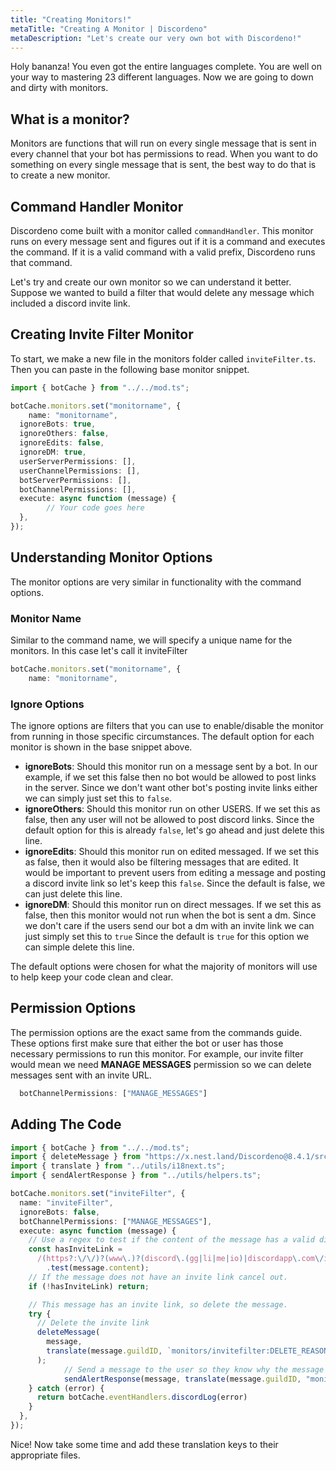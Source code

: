 ```yaml
---
title: "Creating Monitors!"
metaTitle: "Creating A Monitor | Discordeno"
metaDescription: "Let's create our very own bot with Discordeno!"
---
```


Holy bananza! You even got the entire languages complete. You are well on your way to mastering 23 different languages. Now we are going to down and dirty with monitors.

## What is a monitor?

Monitors are functions that will run on every single message that is sent in every channel that your bot has permissions to read. When you want to do something on every single message that is sent, the best way to do that is to create a new monitor.

## Command Handler Monitor

Discordeno come built with a monitor called `commandHandler`. This monitor runs on every message sent and figures out if it is a command and executes the command. If it is a valid command with a valid prefix, Discordeno runs that command.

Let's try and create our own monitor so we can understand it better. Suppose we wanted to build a filter that would delete any message which included a discord invite link.

## Creating Invite Filter Monitor

To start, we make a new file in the monitors folder called `inviteFilter.ts`. Then you can paste in the following base monitor snippet.

```ts
import { botCache } from "../../mod.ts";

botCache.monitors.set("monitorname", {
	name: "monitorname",
  ignoreBots: true,
  ignoreOthers: false,
  ignoreEdits: false,
  ignoreDM: true,
  userServerPermissions: [],
  userChannelPermissions: [],
  botServerPermissions: [],
  botChannelPermissions: [],
  execute: async function (message) {
		// Your code goes here
  },
});
```

## Understanding Monitor Options

The monitor options are very similar in functionality with the command options.

### Monitor Name

Similar to the command name, we will specify a unique name for the monitors. In this case let's call it inviteFilter

```ts
botCache.monitors.set("monitorname", {
	name: "monitorname",
```

### Ignore Options

The ignore options are filters that you can use to enable/disable the monitor from running in those specific circumstances. The default option for each monitor is shown in the base snippet above.

- **ignoreBots**: Should this monitor run on a message sent by a bot. In our example, if we set this false then no bot would be allowed to post links in the server. Since we don't want other bot's posting invite links either we can simply just set this to `false`.
- **ignoreOthers**: Should this monitor run on other USERS. If we set this as false, then any user will not be allowed to post discord links. Since the default option for this is already `false`, let's go ahead and just delete this line.
- **ignoreEdits**: Should this monitor run on edited messaged. If we set this as false, then it would also be filtering messages that are edited. It would be important to prevent users from editing a message and posting a discord invite link so let's keep this `false`. Since the default is false, we can just delete this line.
- **ignoreDM**: Should this monitor run on direct messages. If we set this as false, then this monitor would not run when the bot is sent a dm. Since we don't care if the users send our bot a dm with an invite link we can just simply set this to `true` Since the default is `true` for this option we can simple delete this line.

The default options were chosen for what the majority of monitors will use to help keep your code clean and clear.

## Permission Options

The permission options are the exact same from the commands guide. These options first make sure that either the bot or user has those necessary permissions to run this monitor. For example, our invite filter would mean we need **MANAGE MESSAGES** permission so we can delete messages sent with an invite URL.

```ts
  botChannelPermissions: ["MANAGE_MESSAGES"]
```

## Adding The Code

```ts
import { botCache } from "../../mod.ts";
import { deleteMessage } from "https://x.nest.land/Discordeno@8.4.1/src/handlers/message.ts";
import { translate } from "../utils/i18next.ts";
import { sendAlertResponse } from "../utils/helpers.ts";

botCache.monitors.set("inviteFilter", {
  name: "inviteFilter",
  ignoreBots: false,
  botChannelPermissions: ["MANAGE_MESSAGES"],
  execute: async function (message) {
    // Use a regex to test if the content of the message has a valid discord invite link
    const hasInviteLink =
      /(https?:\/\/)?(www\.)?(discord\.(gg|li|me|io)|discordapp\.com\/invite)\/.+/
        .test(message.content);
    // If the message does not have an invite link cancel out.
    if (!hasInviteLink) return;

    // This message has an invite link, so delete the message.
    try {
      // Delete the invite link
      deleteMessage(
        message,
        translate(message.guildID, `monitors/invitefilter:DELETE_REASON`),
      );
			// Send a message to the user so they know why the message was deleted. Then delete the response after 5 seconds to prevent spam.
			sendAlertResponse(message, translate(message.guildID, "monitors/invitefilter:DELETE_ALERT_MESSAGE"), 5)
    } catch (error) {
      return botCache.eventHandlers.discordLog(error)
    }
  },
});
```

Nice! Now take some time and add these translation keys to their appropriate files.
